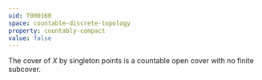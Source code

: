 ```yaml
---
uid: T000160
space: countable-discrete-topology
property: countably-compact
value: false
---
```

The cover of $X$ by singleton points is a countable open cover with no finite subcover.

